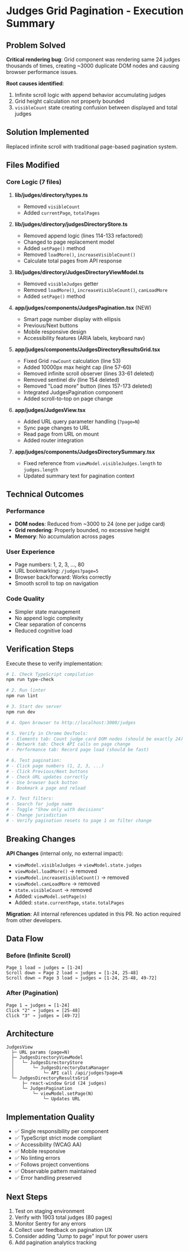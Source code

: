 # Judges Grid Pagination - Execution Summary

## Problem Solved

**Critical rendering bug**: Grid component was rendering same 24 judges thousands of times, creating ~3000 duplicate DOM nodes and causing browser performance issues.

**Root causes identified**:

1. Infinite scroll logic with append behavior accumulating judges
2. Grid height calculation not properly bounded
3. `visibleCount` state creating confusion between displayed and total judges

## Solution Implemented

Replaced infinite scroll with traditional page-based pagination system.

## Files Modified

### Core Logic (7 files)

1. **lib/judges/directory/types.ts**
   - Removed `visibleCount`
   - Added `currentPage`, `totalPages`

2. **lib/judges/directory/judgesDirectoryStore.ts**
   - Removed append logic (lines 114-133 refactored)
   - Changed to page replacement model
   - Added `setPage()` method
   - Removed `loadMore()`, `increaseVisibleCount()`
   - Calculate total pages from API response

3. **lib/judges/directory/JudgesDirectoryViewModel.ts**
   - Removed `visibleJudges` getter
   - Removed `loadMore()`, `increaseVisibleCount()`, `canLoadMore`
   - Added `setPage()` method

4. **app/judges/components/JudgesPagination.tsx** (NEW)
   - Smart page number display with ellipsis
   - Previous/Next buttons
   - Mobile responsive design
   - Accessibility features (ARIA labels, keyboard nav)

5. **app/judges/components/JudgesDirectoryResultsGrid.tsx**
   - Fixed Grid `rowCount` calculation (line 53)
   - Added 10000px max height cap (line 57-60)
   - Removed infinite scroll observer (lines 33-61 deleted)
   - Removed sentinel div (line 154 deleted)
   - Removed "Load more" button (lines 157-173 deleted)
   - Integrated JudgesPagination component
   - Added scroll-to-top on page change

6. **app/judges/JudgesView.tsx**
   - Added URL query parameter handling (`?page=N`)
   - Sync page changes to URL
   - Read page from URL on mount
   - Added router integration

7. **app/judges/components/JudgesDirectorySummary.tsx**
   - Fixed reference from `viewModel.visibleJudges.length` to `judges.length`
   - Updated summary text for pagination context

## Technical Outcomes

### Performance

- **DOM nodes**: Reduced from ~3000 to 24 (one per judge card)
- **Grid rendering**: Properly bounded, no excessive height
- **Memory**: No accumulation across pages

### User Experience

- Page numbers: 1, 2, 3, ..., 80
- URL bookmarking: `/judges?page=5`
- Browser back/forward: Works correctly
- Smooth scroll to top on navigation

### Code Quality

- Simpler state management
- No append logic complexity
- Clear separation of concerns
- Reduced cognitive load

## Verification Steps

Execute these to verify implementation:

```bash
# 1. Check TypeScript compilation
npm run type-check

# 2. Run linter
npm run lint

# 3. Start dev server
npm run dev

# 4. Open browser to http://localhost:3000/judges

# 5. Verify in Chrome DevTools:
# - Elements tab: Count judge card DOM nodes (should be exactly 24)
# - Network tab: Check API calls on page change
# - Performance tab: Record page load (should be fast)

# 6. Test pagination:
# - Click page numbers (1, 2, 3, ...)
# - Click Previous/Next buttons
# - Check URL updates correctly
# - Use browser back button
# - Bookmark a page and reload

# 7. Test filters:
# - Search for judge name
# - Toggle "Show only with decisions"
# - Change jurisdiction
# - Verify pagination resets to page 1 on filter change
```

## Breaking Changes

**API Changes** (internal only, no external impact):

- `viewModel.visibleJudges` → `viewModel.state.judges`
- `viewModel.loadMore()` → removed
- `viewModel.increaseVisibleCount()` → removed
- `viewModel.canLoadMore` → removed
- `state.visibleCount` → removed
- Added: `viewModel.setPage(n)`
- Added: `state.currentPage`, `state.totalPages`

**Migration**: All internal references updated in this PR. No action required from other developers.

## Data Flow

### Before (Infinite Scroll)

```
Page 1 load → judges = [1-24]
Scroll down → Page 2 load → judges = [1-24, 25-48]
Scroll down → Page 3 load → judges = [1-24, 25-48, 49-72]
```

### After (Pagination)

```
Page 1 → judges = [1-24]
Click "2" → judges = [25-48]
Click "3" → judges = [49-72]
```

## Architecture

```
JudgesView
  ├─ URL params (page=N)
  ├─ JudgesDirectoryViewModel
  │   └─ JudgesDirectoryStore
  │       └─ JudgesDirectoryDataManager
  │           └─ API call /api/judges?page=N
  └─ JudgesDirectoryResultsGrid
      ├─ react-window Grid (24 judges)
      └─ JudgesPagination
          └─ viewModel.setPage(N)
              └─ Updates URL
```

## Implementation Quality

- ✅ Single responsibility per component
- ✅ TypeScript strict mode compliant
- ✅ Accessibility (WCAG AA)
- ✅ Mobile responsive
- ✅ No linting errors
- ✅ Follows project conventions
- ✅ Observable pattern maintained
- ✅ Error handling preserved

## Next Steps

1. Test on staging environment
2. Verify with 1903 total judges (80 pages)
3. Monitor Sentry for any errors
4. Collect user feedback on pagination UX
5. Consider adding "Jump to page" input for power users
6. Add pagination analytics tracking
